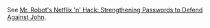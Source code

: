 See [Mr. Robot's Netflix 'n' Hack: Strengthening Passwords to Defend Against John](https://github.com/AnarchoTechNYC/meta/blob/main/train-the-trainers/mr-robots-netflix-n-hack/week-2/strengthening-passwords-to-defend-against-john/README.md#strengthening-passwords-to-defend-against-john).
